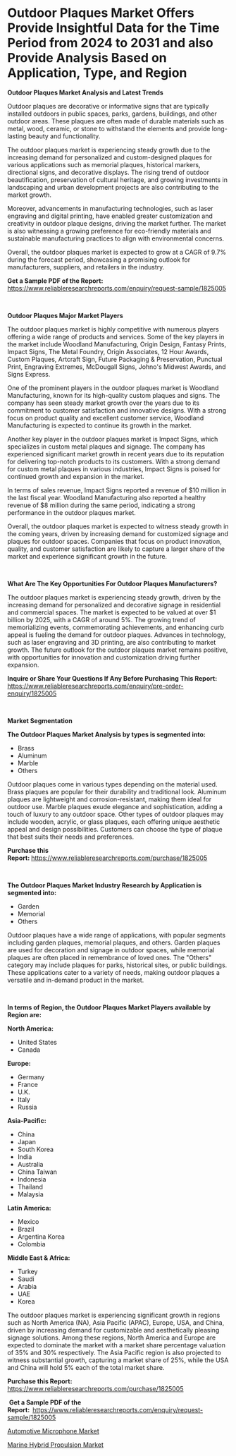 <p><h1>Outdoor Plaques Market Offers Provide Insightful Data for the Time Period from 2024 to 2031 and also Provide Analysis Based on Application, Type, and Region</h1></p><p><strong>Outdoor Plaques Market Analysis and Latest Trends</strong></p>
<p><p>Outdoor plaques are decorative or informative signs that are typically installed outdoors in public spaces, parks, gardens, buildings, and other outdoor areas. These plaques are often made of durable materials such as metal, wood, ceramic, or stone to withstand the elements and provide long-lasting beauty and functionality.</p><p>The outdoor plaques market is experiencing steady growth due to the increasing demand for personalized and custom-designed plaques for various applications such as memorial plaques, historical markers, directional signs, and decorative displays. The rising trend of outdoor beautification, preservation of cultural heritage, and growing investments in landscaping and urban development projects are also contributing to the market growth.</p><p>Moreover, advancements in manufacturing technologies, such as laser engraving and digital printing, have enabled greater customization and creativity in outdoor plaque designs, driving the market further. The market is also witnessing a growing preference for eco-friendly materials and sustainable manufacturing practices to align with environmental concerns.</p><p>Overall, the outdoor plaques market is expected to grow at a CAGR of 9.7% during the forecast period, showcasing a promising outlook for manufacturers, suppliers, and retailers in the industry.</p></p>
<p><strong>Get a Sample PDF of the Report:&nbsp;</strong> <a href="https://www.reliableresearchreports.com/enquiry/request-sample/1825005">https://www.reliableresearchreports.com/enquiry/request-sample/1825005</a></p>
<p>&nbsp;</p>
<p><strong>Outdoor Plaques Major Market Players</strong></p>
<p><p>The outdoor plaques market is highly competitive with numerous players offering a wide range of products and services. Some of the key players in the market include Woodland Manufacturing, Origin Design, Fantasy Prints, Impact Signs, The Metal Foundry, Origin Associates, 12 Hour Awards, Custom Plaques, Artcraft Sign, Future Packaging & Preservation, Punctual Print, Engraving Extremes, McDougall Signs, Johno's Midwest Awards, and Signs Express.</p><p>One of the prominent players in the outdoor plaques market is Woodland Manufacturing, known for its high-quality custom plaques and signs. The company has seen steady market growth over the years due to its commitment to customer satisfaction and innovative designs. With a strong focus on product quality and excellent customer service, Woodland Manufacturing is expected to continue its growth in the market.</p><p>Another key player in the outdoor plaques market is Impact Signs, which specializes in custom metal plaques and signage. The company has experienced significant market growth in recent years due to its reputation for delivering top-notch products to its customers. With a strong demand for custom metal plaques in various industries, Impact Signs is poised for continued growth and expansion in the market.</p><p>In terms of sales revenue, Impact Signs reported a revenue of $10 million in the last fiscal year. Woodland Manufacturing also reported a healthy revenue of $8 million during the same period, indicating a strong performance in the outdoor plaques market.</p><p>Overall, the outdoor plaques market is expected to witness steady growth in the coming years, driven by increasing demand for customized signage and plaques for outdoor spaces. Companies that focus on product innovation, quality, and customer satisfaction are likely to capture a larger share of the market and experience significant growth in the future.</p></p>
<p>&nbsp;</p>
<p><strong>What Are The Key Opportunities For Outdoor Plaques Manufacturers?</strong></p>
<p><p>The outdoor plaques market is experiencing steady growth, driven by the increasing demand for personalized and decorative signage in residential and commercial spaces. The market is expected to be valued at over $1 billion by 2025, with a CAGR of around 5%. The growing trend of memorializing events, commemorating achievements, and enhancing curb appeal is fueling the demand for outdoor plaques. Advances in technology, such as laser engraving and 3D printing, are also contributing to market growth. The future outlook for the outdoor plaques market remains positive, with opportunities for innovation and customization driving further expansion.</p></p>
<p><strong>Inquire or Share Your Questions If Any Before Purchasing This Report:</strong> <a href="https://www.reliableresearchreports.com/enquiry/pre-order-enquiry/1825005">https://www.reliableresearchreports.com/enquiry/pre-order-enquiry/1825005</a></p>
<p>&nbsp;</p>
<p><strong>Market Segmentation</strong></p>
<p><strong>The Outdoor Plaques Market Analysis by types is segmented into:</strong></p>
<p><ul><li>Brass</li><li>Aluminum</li><li>Marble</li><li>Others</li></ul></p>
<p><p>Outdoor plaques come in various types depending on the material used. Brass plaques are popular for their durability and traditional look. Aluminum plaques are lightweight and corrosion-resistant, making them ideal for outdoor use. Marble plaques exude elegance and sophistication, adding a touch of luxury to any outdoor space. Other types of outdoor plaques may include wooden, acrylic, or glass plaques, each offering unique aesthetic appeal and design possibilities. Customers can choose the type of plaque that best suits their needs and preferences.</p></p>
<p><strong>Purchase this Report:&nbsp;</strong><a href="https://www.reliableresearchreports.com/purchase/1825005">https://www.reliableresearchreports.com/purchase/1825005</a></p>
<p>&nbsp;</p>
<p><strong>The Outdoor Plaques Market Industry Research by Application is segmented into:</strong></p>
<p><ul><li>Garden</li><li>Memorial</li><li>Others</li></ul></p>
<p><p>Outdoor plaques have a wide range of applications, with popular segments including garden plaques, memorial plaques, and others. Garden plaques are used for decoration and signage in outdoor spaces, while memorial plaques are often placed in remembrance of loved ones. The "Others" category may include plaques for parks, historical sites, or public buildings. These applications cater to a variety of needs, making outdoor plaques a versatile and in-demand product in the market.</p></p>
<p>&nbsp;</p>
<p><strong>In terms of Region, the Outdoor Plaques Market Players available by Region are:</strong></p>
<p>
    <p> <strong> North America: </strong>
        <ul>
            <li>United States</li>
            <li>Canada</li>
        </ul>
        </p> 
    <p> <strong> Europe: </strong>
        <ul>
            <li>Germany</li>
            <li>France</li>
            <li>U.K.</li>
            <li>Italy</li>
            <li>Russia</li>
        </ul>
        </p> 
    <p> <strong> Asia-Pacific: </strong>
        <ul>
            <li>China</li>
            <li>Japan</li>
            <li>South Korea</li>
            <li>India</li>
            <li>Australia</li>
            <li>China Taiwan</li>
            <li>Indonesia</li>
            <li>Thailand</li>
            <li>Malaysia</li>
        </ul>
        </p> 
    <p> <strong> Latin America: </strong>
        <ul>
            <li>Mexico</li>
            <li>Brazil</li>
            <li>Argentina Korea</li>
            <li>Colombia</li>
        </ul>
        </p> 
    <p> <strong> Middle East & Africa: </strong>
        <ul>
            <li>Turkey</li>
            <li>Saudi</li>
            <li>Arabia</li>
            <li>UAE</li>
            <li>Korea</li>
        </ul>
    </p>
    </p>
<p><p>The outdoor plaques market is experiencing significant growth in regions such as North America (NA), Asia Pacific (APAC), Europe, USA, and China, driven by increasing demand for customizable and aesthetically pleasing signage solutions. Among these regions, North America and Europe are expected to dominate the market with a market share percentage valuation of 35% and 30% respectively. The Asia Pacific region is also projected to witness substantial growth, capturing a market share of 25%, while the USA and China will hold 5% each of the total market share.</p></p>
<p><strong>Purchase this Report: </strong><a href="https://www.reliableresearchreports.com/purchase/1825005">https://www.reliableresearchreports.com/purchase/1825005</a></p>
<p>&nbsp;<strong>Get a Sample PDF of the Report:&nbsp;&nbsp;</strong><a href="https://www.reliableresearchreports.com/enquiry/request-sample/1825005">https://www.reliableresearchreports.com/enquiry/request-sample/1825005</a></p>
<p><strong></strong></p>
<p><p><a href="https://skillful-vermicelli-b89.notion.site/Automotive-Microphone-Market-Analysis-Examines-its-Scope-on-Growth-Opportunities-and-Forecasted-Tre-4c8a46030ee640cb8bf82d7d3b7c7dc1">Automotive Microphone Market</a></p><p><a href="https://simplistic-meeting-7ee.notion.site/Marine-Hybrid-Propulsion-Market-A-Comprehensive-Report-of-its-Market-Share-Growth-Trends-2024-2-00c21872504a478193cf87e205efc267">Marine Hybrid Propulsion Market</a></p></p>